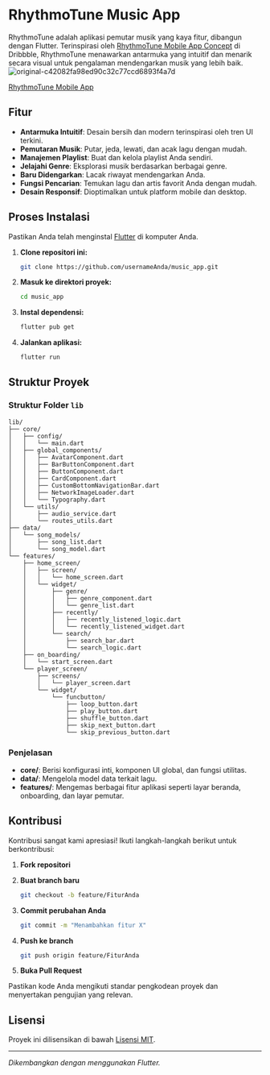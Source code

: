 # RhythmoTune Music App

RhythmoTune adalah aplikasi pemutar musik yang kaya fitur, dibangun dengan Flutter. Terinspirasi oleh [RhythmoTune Mobile App Concept](https://dribbble.com/shots/24908394-Music-Player-RhythmoTune-Mobile-App-Concept) di Dribbble, RhythmoTune menawarkan antarmuka yang intuitif dan menarik secara visual untuk pengalaman mendengarkan musik yang lebih baik.
![original-c42082fa98ed90c32c77ccd6893f4a7d](https://github.com/user-attachments/assets/346e703a-2bac-4d6b-afd2-44d6e81c80e6)

[RhythmoTune Mobile App](https://github.com/user-attachments/assets/b1f54b8b-4aa9-4efc-a9f4-db19a65f369c)

## Fitur

- **Antarmuka Intuitif**: Desain bersih dan modern terinspirasi oleh tren UI terkini.
- **Pemutaran Musik**: Putar, jeda, lewati, dan acak lagu dengan mudah.
- **Manajemen Playlist**: Buat dan kelola playlist Anda sendiri.
- **Jelajahi Genre**: Eksplorasi musik berdasarkan berbagai genre.
- **Baru Didengarkan**: Lacak riwayat mendengarkan Anda.
- **Fungsi Pencarian**: Temukan lagu dan artis favorit Anda dengan mudah.
- **Desain Responsif**: Dioptimalkan untuk platform mobile dan desktop.

## Proses Instalasi

Pastikan Anda telah menginstal [Flutter](https://flutter.dev/docs/get-started/install) di komputer Anda.

1. **Clone repositori ini:**

   ```bash
   git clone https://github.com/usernameAnda/music_app.git
   ```

2. **Masuk ke direktori proyek:**

   ```bash
   cd music_app
   ```

3. **Instal dependensi:**

   ```bash
   flutter pub get
   ```

4. **Jalankan aplikasi:**

   ```bash
   flutter run
   ```

## Struktur Proyek

### Struktur Folder `lib`

```
lib/
├── core/
│   ├── config/
│   │   └── main.dart
│   ├── global_components/
│   │   ├── AvatarComponent.dart
│   │   ├── BarButtonComponent.dart
│   │   ├── ButtonComponent.dart
│   │   ├── CardComponent.dart
│   │   ├── CustomBottomNavigationBar.dart
│   │   ├── NetworkImageLoader.dart
│   │   └── Typography.dart
│   └── utils/
│       ├── audio_service.dart
│       └── routes_utils.dart
├── data/
│   └── song_models/
│       ├── song_list.dart
│       └── song_model.dart
└── features/
    ├── home_screen/
    │   ├── screen/
    │   │   └── home_screen.dart
    │   └── widget/
    │       ├── genre/
    │       │   ├── genre_component.dart
    │       │   └── genre_list.dart
    │       ├── recently/
    │       │   ├── recently_listened_logic.dart
    │       │   └── recently_listened_widget.dart
    │       └── search/
    │           ├── search_bar.dart
    │           └── search_logic.dart
    ├── on_boarding/
    │   └── start_screen.dart
    └── player_screen/
        ├── screens/
        │   └── player_screen.dart
        └── widget/
            └── funcbutton/
                ├── loop_button.dart
                ├── play_button.dart
                ├── shuffle_button.dart
                ├── skip_next_button.dart
                └── skip_previous_button.dart
```

### Penjelasan

- **core/**: Berisi konfigurasi inti, komponen UI global, dan fungsi utilitas.
- **data/**: Mengelola model data terkait lagu.
- **features/**: Mengemas berbagai fitur aplikasi seperti layar beranda, onboarding, dan layar pemutar.

## Kontribusi

Kontribusi sangat kami apresiasi! Ikuti langkah-langkah berikut untuk berkontribusi:

1. **Fork repositori**
2. **Buat branch baru**

   ```bash
   git checkout -b feature/FiturAnda
   ```

3. **Commit perubahan Anda**

   ```bash
   git commit -m "Menambahkan fitur X"
   ```

4. **Push ke branch**

   ```bash
   git push origin feature/FiturAnda
   ```

5. **Buka Pull Request**

Pastikan kode Anda mengikuti standar pengkodean proyek dan menyertakan pengujian yang relevan.

## Lisensi

Proyek ini dilisensikan di bawah [Lisensi MIT](LICENSE).

---

*Dikembangkan dengan menggunakan Flutter.*

